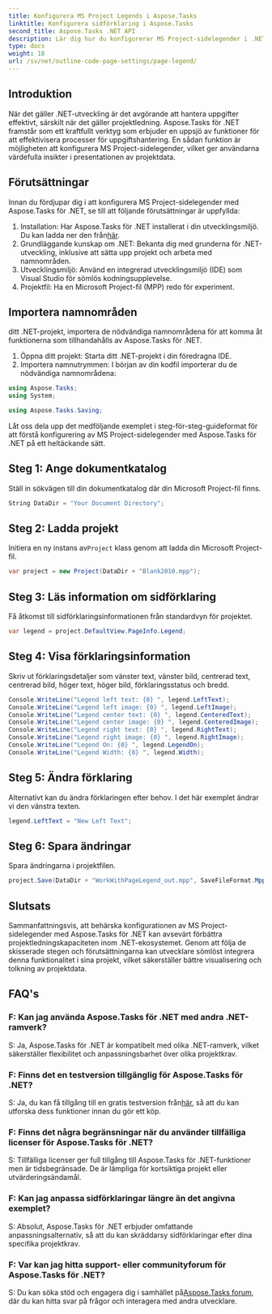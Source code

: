 ```yaml
---
title: Konfigurera MS Project Legends i Aspose.Tasks
linktitle: Konfigurera sidförklaring i Aspose.Tasks
second_title: Aspose.Tasks .NET API
description: Lär dig hur du konfigurerar MS Project-sidelegender i .NET med Aspose.Tasks för effektiv projektledning. Steg-för-steg guide tillhandahålls.
type: docs
weight: 18
url: /sv/net/outline-code-page-settings/page-legend/
---
```

## Introduktion
När det gäller .NET-utveckling är det avgörande att hantera uppgifter effektivt, särskilt när det gäller projektledning. Aspose.Tasks för .NET framstår som ett kraftfullt verktyg som erbjuder en uppsjö av funktioner för att effektivisera processer för uppgiftshantering. En sådan funktion är möjligheten att konfigurera MS Project-sidelegender, vilket ger användarna värdefulla insikter i presentationen av projektdata.
## Förutsättningar
Innan du fördjupar dig i att konfigurera MS Project-sidelegender med Aspose.Tasks för .NET, se till att följande förutsättningar är uppfyllda:
1.  Installation: Har Aspose.Tasks för .NET installerat i din utvecklingsmiljö. Du kan ladda ner den från[här](https://releases.aspose.com/tasks/net/).
2. Grundläggande kunskap om .NET: Bekanta dig med grunderna för .NET-utveckling, inklusive att sätta upp projekt och arbeta med namnområden.
3. Utvecklingsmiljö: Använd en integrerad utvecklingsmiljö (IDE) som Visual Studio för sömlös kodningsupplevelse.
4. Projektfil: Ha en Microsoft Project-fil (MPP) redo för experiment.

## Importera namnområden
ditt .NET-projekt, importera de nödvändiga namnområdena för att komma åt funktionerna som tillhandahålls av Aspose.Tasks för .NET.
1. Öppna ditt projekt: Starta ditt .NET-projekt i din föredragna IDE.
2. Importera namnutrymmen: I början av din kodfil importerar du de nödvändiga namnområdena:
```csharp
using Aspose.Tasks;
using System;

using Aspose.Tasks.Saving;
```
Låt oss dela upp det medföljande exemplet i steg-för-steg-guideformat för att förstå konfigurering av MS Project-sidelegender med Aspose.Tasks för .NET på ett heltäckande sätt.

## Steg 1: Ange dokumentkatalog
Ställ in sökvägen till din dokumentkatalog där din Microsoft Project-fil finns.

```csharp
String DataDir = "Your Document Directory";
```
## Steg 2: Ladda projekt
 Initiera en ny instans av`Project` klass genom att ladda din Microsoft Project-fil.

```csharp
var project = new Project(DataDir + "Blank2010.mpp");
```
## Steg 3: Läs information om sidförklaring
Få åtkomst till sidförklaringsinformationen från standardvyn för projektet.

```csharp
var legend = project.DefaultView.PageInfo.Legend;
```
## Steg 4: Visa förklaringsinformation
Skriv ut förklaringsdetaljer som vänster text, vänster bild, centrerad text, centrerad bild, höger text, höger bild, förklaringsstatus och bredd.

```csharp
Console.WriteLine("Legend left text: {0} ", legend.LeftText);
Console.WriteLine("Legend left image: {0} ", legend.LeftImage);
Console.WriteLine("Legend center text: {0} ", legend.CenteredText);
Console.WriteLine("Legend center image: {0} ", legend.CenteredImage);
Console.WriteLine("Legend right text: {0} ", legend.RightText);
Console.WriteLine("Legend right image: {0} ", legend.RightImage);
Console.WriteLine("Legend On: {0} ", legend.LegendOn);
Console.WriteLine("Legend Width: {0} ", legend.Width);
```
## Steg 5: Ändra förklaring
Alternativt kan du ändra förklaringen efter behov. I det här exemplet ändrar vi den vänstra texten.

```csharp
legend.LeftText = "New Left Text";
```
## Steg 6: Spara ändringar
Spara ändringarna i projektfilen.

```csharp
project.Save(DataDir + "WorkWithPageLegend_out.mpp", SaveFileFormat.Mpp);
```

## Slutsats
Sammanfattningsvis, att behärska konfigurationen av MS Project-sidelegender med Aspose.Tasks för .NET kan avsevärt förbättra projektledningskapaciteten inom .NET-ekosystemet. Genom att följa de skisserade stegen och förutsättningarna kan utvecklare sömlöst integrera denna funktionalitet i sina projekt, vilket säkerställer bättre visualisering och tolkning av projektdata.
## FAQ's
### F: Kan jag använda Aspose.Tasks för .NET med andra .NET-ramverk?
S: Ja, Aspose.Tasks för .NET är kompatibelt med olika .NET-ramverk, vilket säkerställer flexibilitet och anpassningsbarhet över olika projektkrav.
### F: Finns det en testversion tillgänglig för Aspose.Tasks för .NET?
 S: Ja, du kan få tillgång till en gratis testversion från[här](https://releases.aspose.com/), så att du kan utforska dess funktioner innan du gör ett köp.
### F: Finns det några begränsningar när du använder tillfälliga licenser för Aspose.Tasks för .NET?
S: Tillfälliga licenser ger full tillgång till Aspose.Tasks för .NET-funktioner men är tidsbegränsade. De är lämpliga för kortsiktiga projekt eller utvärderingsändamål.
### F: Kan jag anpassa sidförklaringar längre än det angivna exemplet?
S: Absolut, Aspose.Tasks för .NET erbjuder omfattande anpassningsalternativ, så att du kan skräddarsy sidförklaringar efter dina specifika projektkrav.
### F: Var kan jag hitta support- eller communityforum för Aspose.Tasks för .NET?
 S: Du kan söka stöd och engagera dig i samhället på[Aspose.Tasks forum](https://forum.aspose.com/c/tasks/15), där du kan hitta svar på frågor och interagera med andra utvecklare.